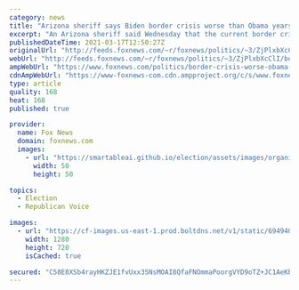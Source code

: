 ```yaml
---
category: news
title: "Arizona sheriff says Biden border crisis worse than Obama years: 'Like the Wild West'"
excerpt: "An Arizona sheriff said Wednesday that the current border crisis is worse than the Obama years, as DHS indicates that the migrant surge at the U.S.-Mexico border is expected to hit a 20-year high."
publishedDateTime: 2021-03-17T12:50:27Z
originalUrl: "http://feeds.foxnews.com/~r/foxnews/politics/~3/ZjPlxbXcClI/border-crisis-worse-obama-arizona-sheriff-biden-immigration"
webUrl: "http://feeds.foxnews.com/~r/foxnews/politics/~3/ZjPlxbXcClI/border-crisis-worse-obama-arizona-sheriff-biden-immigration"
ampWebUrl: "https://www.foxnews.com/politics/border-crisis-worse-obama-arizona-sheriff-biden-immigration.amp"
cdnAmpWebUrl: "https://www-foxnews-com.cdn.ampproject.org/c/s/www.foxnews.com/politics/border-crisis-worse-obama-arizona-sheriff-biden-immigration.amp"
type: article
quality: 168
heat: 168
published: true

provider:
  name: Fox News
  domain: foxnews.com
  images:
    - url: "https://smartableai.github.io/election/assets/images/organizations/foxnews.com-50x50.jpg"
      width: 50
      height: 50

topics:
  - Election
  - Republican Voice

images:
  - url: "https://cf-images.us-east-1.prod.boltdns.net/v1/static/694940094001/351be049-60a5-44b0-908b-b3f6e133f59a/3ebae1b6-1e4e-4510-b280-561e7c72e25d/1280x720/match/image.jpg"
    width: 1280
    height: 720
    isCached: true

secured: "C58E8XSb4rayHKZJE1fvUxx3SNsMOAI8QfaFNOmmaPoorgVYD9oTZ+JC1AeKbbmNGLf9SR9b5M1dLrMnUVz51J/+y4l9kYYngLp91J3dbWPUfWliOFqhkwqxQ0t7vemLEc3PGppGSjs5XSvhehFFPQtM92qKF7k8ytVwFEuhT/nyrQ+lkOU0aX1L4pPx68MdUoU79EM2OahXhd5TZHJrc8e05I4FxHSQmsBN88LIJYqMZj/TWaVOK0YUoxqxRtmS0/YILCvo+Ofq4XE/O0izfUCoe2kWxOTTxq3D0XNd/UeE2E/V07OXyLRGfWlas3gWmYy+B8aLcAhZJ/o9GwoCahlk5JslpG/bFYg0Pq9FUH0=;56OzMaJFPU/2kScmObE0xA=="
---
```


